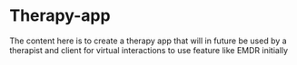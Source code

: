 # Therapy-app
The content here is to create a therapy app that will in future be used by a therapist and client for virtual interactions to use feature like EMDR initially

